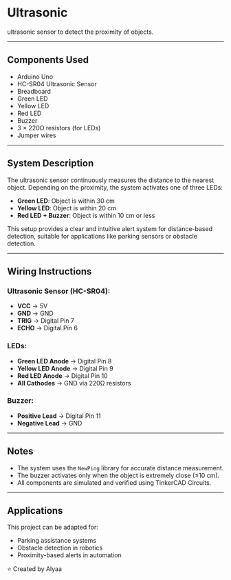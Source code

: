 # Ultrasonic
ultrasonic sensor to detect the proximity of objects.

---

##  Components Used

- Arduino Uno  
- HC-SR04 Ultrasonic Sensor  
- Breadboard  
- Green LED  
- Yellow LED  
- Red LED  
- Buzzer  
- 3 × 220Ω resistors (for LEDs)  
- Jumper wires

---

##  System Description

The ultrasonic sensor continuously measures the distance to the nearest object. Depending on the proximity, the system activates one of three LEDs:
- **Green LED**: Object is within 30 cm  
- **Yellow LED**: Object is within 20 cm  
- **Red LED + Buzzer**: Object is within 10 cm or less

This setup provides a clear and intuitive alert system for distance-based detection, suitable for applications like parking sensors or obstacle detection.

---

##  Wiring Instructions

### Ultrasonic Sensor (HC-SR04):
- **VCC** → 5V  
- **GND** → GND  
- **TRIG** → Digital Pin 7  
- **ECHO** → Digital Pin 6

### LEDs:
- **Green LED Anode** → Digital Pin 8  
- **Yellow LED Anode** → Digital Pin 9  
- **Red LED Anode** → Digital Pin 10  
- **All Cathodes** → GND via 220Ω resistors

### Buzzer:
- **Positive Lead** → Digital Pin 11  
- **Negative Lead** → GND

---

##  Notes

- The system uses the `NewPing` library for accurate distance measurement.
- The buzzer activates only when the object is extremely close (≤10 cm).
- All components are simulated and verified using TinkerCAD Circuits.

---

##  Applications

This project can be adapted for:
- Parking assistance systems  
- Obstacle detection in robotics  
- Proximity-based alerts in automation

⭐ Created by Alyaa

